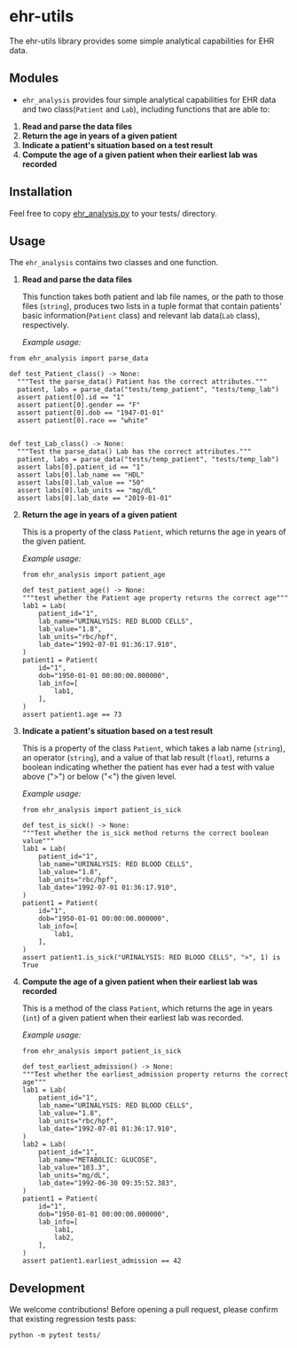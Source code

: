 # ehr-utils

The ehr-utils library provides some simple analytical capabilities for EHR data.

## Modules

* `ehr_analysis` provides four simple analytical capabilities for EHR data and two class(`Patient` and `Lab`), including functions that are able to:
1. **Read and parse the data files**
2. **Return the age in years of a given patient**
3. **Indicate a patient's situation based on a test result**
4. **Compute the age of a given patient when their earliest lab was recorded**

## Installation
Feel free to copy [ehr_analysis.py](https://github.com/biostat821-2023/ehr-utils-XquanL/blob/phase3_new/src/ehr_analysis.py) to your tests/ directory.

## Usage
The `ehr_analysis` contains two classes and one function.
1. **Read and parse the data files**
  
   This function takes both patient and lab file names, or the path to those files (`string`), produces two lists in a tuple format that contain patients' basic information(`Patient` class) and relevant lab data(`Lab` class), respectively.
  
   *Example usage:*
  ```{python}
  from ehr_analysis import parse_data
  
  def test_Patient_class() -> None:
    """Test the parse_data() Patient has the correct attributes."""
    patient, labs = parse_data("tests/temp_patient", "tests/temp_lab")
    assert patient[0].id == "1"
    assert patient[0].gender == "F"
    assert patient[0].dob == "1947-01-01"
    assert patient[0].race == "white"


  def test_Lab_class() -> None:
    """Test the parse_data() Lab has the correct attributes."""
    patient, labs = parse_data("tests/temp_patient", "tests/temp_lab")
    assert labs[0].patient_id == "1"
    assert labs[0].lab_name == "HDL"
    assert labs[0].lab_value == "50"
    assert labs[0].lab_units == "mg/dL"
    assert labs[0].lab_date == "2019-01-01"
   ```

    
    
2. **Return the age in years of a given patient**
    
    This is a property of the class `Patient`, which returns the age in years of the given patient.
    
   *Example usage:*
    ```{python}
    from ehr_analysis import patient_age
  
    def test_patient_age() -> None:
    """test whether the Patient age property returns the correct age"""
    lab1 = Lab(
        patient_id="1",
        lab_name="URINALYSIS: RED BLOOD CELLS",
        lab_value="1.8",
        lab_units="rbc/hpf",
        lab_date="1992-07-01 01:36:17.910",
    )
    patient1 = Patient(
        id="1",
        dob="1950-01-01 00:00:00.000000",
        lab_info=[
            lab1,
        ],
    )
    assert patient1.age == 73
    ```
    

    
    
3. **Indicate a patient's situation based on a test result**
    
    This is a property of the class `Patient`, which takes a lab name (`string`), an operator (`string`), and a value of that lab result (`float`), returns a boolean indicating whether the patient has ever had a test with value above (">") or below ("<") the given level. 
    
   *Example usage:*
    ```{python}
    from ehr_analysis import patient_is_sick
  
    def test_is_sick() -> None:
    """Test whether the is_sick method returns the correct boolean value"""
    lab1 = Lab(
        patient_id="1",
        lab_name="URINALYSIS: RED BLOOD CELLS",
        lab_value="1.8",
        lab_units="rbc/hpf",
        lab_date="1992-07-01 01:36:17.910",
    )
    patient1 = Patient(
        id="1",
        dob="1950-01-01 00:00:00.000000",
        lab_info=[
            lab1,
        ],
    )
    assert patient1.is_sick("URINALYSIS: RED BLOOD CELLS", ">", 1) is True
    ```



4. **Compute the age of a given patient when their earliest lab was recorded**

    This is a method of the class `Patient`, which returns the age in years (`int`) of a given patient when their earliest lab was recorded.
    
   *Example usage:*
    ```{python}
    from ehr_analysis import patient_is_sick
  
    def test_earliest_admission() -> None:
    """Test whether the earliest_admission property returns the correct age"""
    lab1 = Lab(
        patient_id="1",
        lab_name="URINALYSIS: RED BLOOD CELLS",
        lab_value="1.8",
        lab_units="rbc/hpf",
        lab_date="1992-07-01 01:36:17.910",
    )
    lab2 = Lab(
        patient_id="1",
        lab_name="METABOLIC: GLUCOSE",
        lab_value="103.3",
        lab_units="mg/dL",
        lab_date="1992-06-30 09:35:52.383",
    )
    patient1 = Patient(
        id="1",
        dob="1950-01-01 00:00:00.000000",
        lab_info=[
            lab1,
            lab2,
        ],
    )
    assert patient1.earliest_admission == 42
    ```


 ## Development
 We welcome contributions! Before opening a pull request, please confirm that existing regression tests pass:
   ```{python}
   python -m pytest tests/
   ```
    
